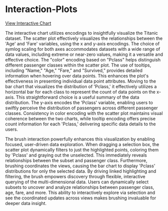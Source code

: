 # Interaction-Plots

[View Interactive Chart]( https://veetran24.github.io/Interaction-Plots/titanic.html)

The interactive chart utilizes encodings to insightfully visualize the Titanic dataset. The scatter plot effectively visualizes the relationships between the 'Age' and 'Fare' variables, using the x and y-axis encodings. The choice of symlog scaling for both axes accommodates datasets with a wide range of data values, including extreme or near-zero values, making it a versatile and effective choice. The "color" encoding based on "Pclass" helps distinguish different passenger classes within the scatter plot. The use of tooltips, including "Name," "Age," "Fare," and "Survived," provides detailed information when hovering over data points. This enhances the plot's effectiveness in presenting individual data point attributes. Moving to the bar chart that visualizes the distribution of 'Pclass,' it effectively utilizes a horizontal bar for each class to represent the count of data points on the x-axis. This straightforward choice is a useful summary of the data distribution. The y-axis encodes the 'Pclass' variable, enabling users to swiftly perceive the distribution of passengers across different passenger classes. Consistency in color encoding with the scatter plot maintains visual coherence between the two charts, while tooltip encoding offers precise count information for each 'Pclass,' delivering specific data details to the users.

The brush interaction powerfully enhances this visualization by enabling focused, user-driven data exploration. When dragging a selection box, the scatter plot dynamically filters to just the highlighted points, coloring them by 'Pclass' and graying out the unselected. This immediately reveals relationships between the subset and passenger class. Furthermore, brushing coordinates the views, causing the bar chart to display 'Pclass' distributions for only the selected data. By driving linked highlighting and filtering, the brush empowers discovery through flexible, interactive querying of the multi-dimensional data. Users can dynamically select subsets to uncover and analyze relationships between passenger class, age, fare, and more. This ability to interactively explore via selection and see the coordinated updates across views makes brushing invaluable for deeper data insight.
